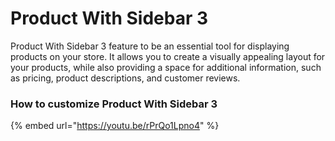 # Product With Sidebar 3

Product With Sidebar 3 feature to be an essential tool for displaying products on your store. It allows you to create a visually appealing layout for your products, while also providing a space for additional information, such as pricing, product descriptions, and customer reviews.

### How to customize Product With Sidebar 3

{% embed url="https://youtu.be/rPrQo1Lpno4" %}
